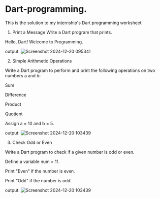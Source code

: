 # Dart-programming.
This is the solution to my internship's Dart programming worksheet

1. Print a Message
Write a Dart program that prints.

Hello, Dart! Welcome to Programming.

output:
![Screenshot 2024-12-20 095341](https://github.com/user-attachments/assets/645dc27d-7a53-44b4-9505-a8c41cbebc89)

2. Simple Arithmetic Operations
 
Write a Dart program to perform and print the following operations on two numbers a and b:

Sum

Difference

Product

Quotient

Assign a = 10 and b = 5.

output:
![Screenshot 2024-12-20 103439](https://github.com/user-attachments/assets/49467fb4-0ccc-48f3-860b-63420db8f086)

3. Check Odd or Even
   
Write a Dart program to check if a given number is odd or even.

Define a variable num = 11.

Print "Even" if the number is even.

Print "Odd" if the number is odd.

output:
![Screenshot 2024-12-20 103439](https://github.com/user-attachments/assets/226d4e79-19d3-4b55-aadc-21074b814d0f)




